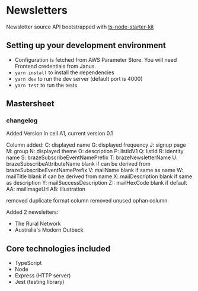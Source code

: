 # Newsletters

Newsletter source API bootstrapped with [ts-node-starter-kit](https://github.com/guardian/ts-node-starter-kit)

## Setting up your development environment

* Configuration is fetched from AWS Parameter Store. You will need Frontend credentials from Janus.
* `yarn install` to install the dependencies
* `yarn dev` to run the dev server (default port is 4000)
* `yarn test` to run the tests

## Mastersheet

### changelog

Added Version in cell A1, current version 0.1

Column added:
 C: displayed name
 G: displayed frequency
 J: signup page
 M: group
 N: displayed theme
 O: description
 P: listIdV1
 Q: listId
 R: identity name
 S: brazeSubscribeEventNamePrefix
 T: brazeNewsletterName
 U: brazeSubscribeAttributeName blank if can be derived from brazeSubscribeEventNamePrefix
 V: mailName blank if same as name
 W: mailTitle blank if can be derived from name
 X: mailDescription blank if same as description
 Y: mailSuccessDescription
 Z:: mailHexCode blank if default
 AA: mailImageUrl
 AB: illustration

removed duplicate format column
removed unused ophan column

Added 2 newsletters:

* The Rural Network
* Australia's Modern Outback

## Core technologies included

* TypeScript
* Node
* Express (HTTP server)
* Jest (testing library)
